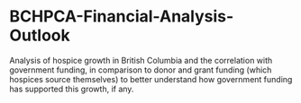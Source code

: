 # BCHPCA-Financial-Analysis-Outlook
Analysis of hospice growth in British Columbia and the correlation with government funding, in comparison to donor and grant funding (which hospices source themselves) to better understand how government funding has supported this growth, if any.
